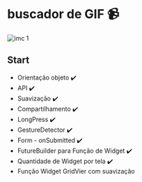 # buscador de GIF 📹

![imc 1](https://github.com/R-A-S-E/livro-receitas/blob/master/GIF/ezgif.com-gif-maker.gif)

## Start

- Orientação objeto ✔️
- API ✔️
- Suavização ✔️
- Compartilhamento ✔️
- LongPress ✔️
- GestureDetector ✔️
- Form - onSubmitted ✔️
- FutureBuilder para Função de Widget ✔️
- Quantidade de Widget por tela ✔️
- Função Widget GridVier com suavização 
